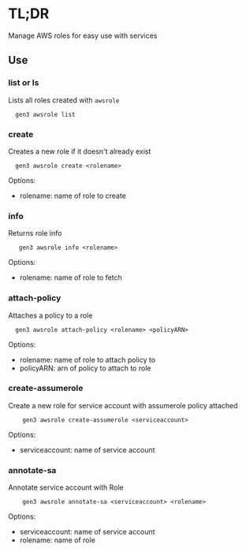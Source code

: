 # TL;DR
Manage AWS roles for easy use with services

## Use

### list or ls
Lists all roles created with `awsrole`
```
  gen3 awsrole list
```

### create 
Creates a new role if it doesn't already exist
```
  gen3 awsrole create <rolename>
```
Options:
  - rolename: name of role to create

### info
Returns role info
```
   gen3 awsrole info <rolename>
```
Options:
  - rolename: name of role to fetch

### attach-policy
Attaches a policy to a role
```
  gen3 awsrole attach-policy <rolename> <policyARN>
```
Options:
  - rolename: name of role to attach policy to
  - policyARN: arn of policy to attach to role

### create-assumerole
Create a new role for service account with assumerole policy attached 
```
    gen3 awsrole create-assumerole <serviceaccount>
```
Options:
  - serviceaccount: name of service account
  
### annotate-sa
Annotate service account with Role
```
    gen3 awsrole annotate-sa <serviceaccount> <rolename>
```
Options:
  - serviceaccount: name of service account
  - rolename: name of role 

